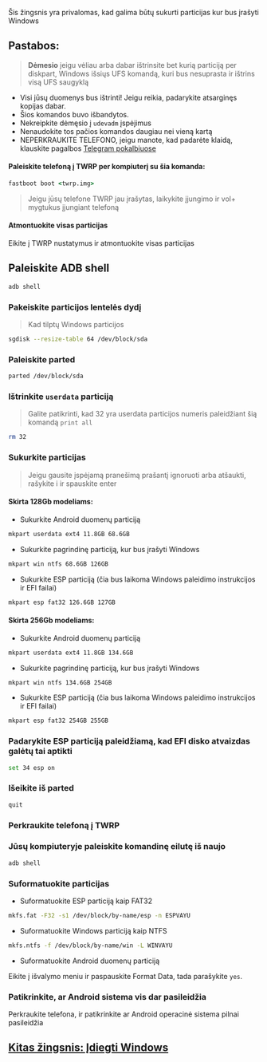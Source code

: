 Šis žingsnis yra privalomas, kad galima būtų sukurti particijas kur bus įrašyti Windows

## Pastabos:
> **Dėmesio** jeigu vėliau arba dabar ištrinsite bet kurią particiją per diskpart, Windows išsiųs UFS komandą, kuri bus nesuprasta ir ištrins visą UFS saugyklą
- Visi jūsų duomenys bus ištrinti! Jeigu reikia, padarykite atsarginęs kopijas dabar.
- Šios komandos buvo išbandytos.
- Nekreipkite dėmęsio į `udevadm` įspėjimus
- Nenaudokite tos pačios komandos daugiau nei vieną kartą
- NEPERKRAUKITE TELEFONO, jeigu manote, kad padarėte klaidą, klauskite pagalbos [Telegram pokalbiuose](https://t.me/winonvayualt)

#### Paleiskite telefoną į TWRP per kompiuterį su šia komanda:
```cmd
fastboot boot <twrp.img>
```
> Jeigu jūsų telefone TWRP jau įrašytas, laikykite įjungimo ir vol+ mygtukus įjungiant telefoną

#### Atmontuokite visas particijas
Eikite į TWRP nustatymus ir atmontuokite visas particijas

## Paleiskite ADB shell
```cmd
adb shell
```

### Pakeiskite particijos lentelės dydį
> Kad tilptų Windows particijos
```sh
sgdisk --resize-table 64 /dev/block/sda
```

### Paleiskite parted
```sh
parted /dev/block/sda
```


### Ištrinkite `userdata` particiją
> Galite patikrinti, kad 32 yra userdata particijos numeris paleidžiant šią komandą
>  `print all`
```sh
rm 32
```

### Sukurkite particijas
> Jeigu gausite įspėjamą pranešimą prašantį ignoruoti arba atšaukti, rašykite i ir spauskite enter

#### Skirta 128Gb modeliams:

- Sukurkite Android duomenų particiją
```sh
mkpart userdata ext4 11.8GB 68.6GB
```

- Sukurkite pagrindinę particiją, kur bus įrašyti Windows
```sh
mkpart win ntfs 68.6GB 126GB
```

- Sukurkite ESP particiją (čia bus laikoma Windows paleidimo instrukcijos ir EFI failai)
```sh
mkpart esp fat32 126.6GB 127GB
```


#### Skirta 256Gb modeliams:

- Sukurkite Android duomenų particiją
```sh
mkpart userdata ext4 11.8GB 134.6GB
```

-  Sukurkite pagrindinę particiją, kur bus įrašyti Windows
```sh
mkpart win ntfs 134.6GB 254GB
```

- Sukurkite ESP particiją (čia bus laikoma Windows paleidimo instrukcijos ir EFI failai)
```sh
mkpart esp fat32 254GB 255GB
```


### Padarykite ESP particiją paleidžiamą, kad EFI disko atvaizdas galėtų tai aptikti
```sh
set 34 esp on
```

### Išeikite iš parted
```sh
quit
```

### Perkraukite telefoną į TWRP

### Jūsų kompiuteryje paleiskite komandinę eilutę iš naujo
```cmd
adb shell
```

### Suformatuokite particijas
-  Suformatuokite ESP particiją kaip FAT32
```sh
mkfs.fat -F32 -s1 /dev/block/by-name/esp -n ESPVAYU
```

-  Suformatuokite Windows particiją kaip NTFS
```sh
mkfs.ntfs -f /dev/block/by-name/win -L WINVAYU
```

- Suformatuokite Android duomenų particiją

Eikite į išvalymo meniu ir paspauskite Format Data, 
tada parašykite `yes`.

### Patikrinkite, ar Android sistema vis dar pasileidžia
Perkraukite telefona, ir patikrinkite ar Android operacinė sistema pilnai pasileidžia


## [Kitas žingsnis: Įdiegti Windows](/guide/Lithuanian/2-install-lt.md)
